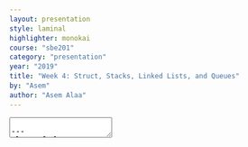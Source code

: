 ```yaml
---
layout: presentation
style: laminal
highlighter: monokai
course: "sbe201"
category: "presentation"
year: "2019"
title: "Week 4: Struct, Stacks, Linked Lists, and Queues"
by: "Asem"
author: "Asem Alaa"
---
```


<textarea id="source">

---
class: left, top
## Stack as Data Structure != Stack Memory


---
## C++ Struct

#### Types in C++

--
* Premitive Data Types (PDT), or first-class-citizens
--
* Custom, user-defined types.


--
```c++
namespace rectangle
{
    double area( double w , double h )
    {
        return w * h;
    }
}
```

--
```c++
struct Rectangle
{
    double w;
    double h;
};
```

--
* `Rectangle` is now a custom type, 
--
* consists of two `double`s. 
--
* Think of it as a package.


---
```c++
    struct Rectangle
    {
        double w; // First member
        double h; // Second member
    }; // Don't forget a semicolon here!

    double area( Rectangle rectangle )
    {
        return rectangle.w * rectangle.h;
    }

    double area2( Rectanle *pRect )
    {
        return pRect->w * pRect->h;
    }
```

---
```c++
int main()
{
    rectangle::Rectangle rect{ 3 , 5 }; // declaration+initialization of Rectangle type!
    
    std::cout << rectangle::area( rect ) << std::endl;
    std::cout << rectangle::area2( &rect ) << std::endl;
    return 0;
}
```

---
class: left, top
We may also package an array with its size, using `struct`

--
```c++
struct IntegerArray
{
    int *base;
    int size;
};

int sumArray( IntegerArray array )
{
    int sum = 0;
    for( int i = 0; i < array.size ; ++i )
    {
        sum += array.base[ i ];
    }
    return sum;
}
```

---
```c++
int main()
{
    int *buffer = new int[10];
    IntegerArray array{ &buffer[0] , 10 }; // Initializes base and size members.
    
    std::cout << sumArray( array ) << std::endl;
    
    // We still need to delete the array on the heap
    delete [] array.base;

    return 0;
}
```

---
class: left, top
### Struct for returning multiple values

--
```c++
struct ECGArray // We could name it also DoubleArray
{
    double *samples;
    int size;
}

struct Statistics
{
    double mean = 0 ;
    double variance = 0 ;
    double min = 0;
    double max = 0;
}

// Very self-explaining function header!
Statistics analyzeECG( ECGArray ecg )
{
    Statistics analysis; // Declaration, and no need for explicit initialization now

    analysis.mean = // Some logic here
    analysis.variance = // Some logic there
    // And so on.

    return analysis;
}
```

---
## Functions overloading

--
C++ allows *functions with same name*, **but different parameters**.

--
For example, this is **not allowed** in C++:

```c++
double area( double w , double h )
{
    return w * h;
}

double area( double base , double height ) // Compiler Error, redefinition of area(double,double)
{
    return base * height / 2;
}
```

**AMBIGUOUS** when calling `area(1.4,5)`

---

.green[This works]

--
```c++
struct Rectangle
{
    double w;
    double h;
}

double area( double d )
{
    return d * d; // square area
}

double area( double w, double h)
{
    return w * h;
}

double area( Rectangle rect )
{
    return rect.w * rect.h;
}
```

---
## Stacks (ADT)

--
**Stack** is more of *behaviour* than being a **structure** itself. 

--
#### Possible Implementations:

--
* arrays.
--
* linked lists.


--
#### For any implementation, the following functions should exist:

--
* **push**.
--
* **pop**.
--
* **front**.


---
## Stack is LIFO

<img src="/gallery/Lifo_stack.png" style="width:400">


---
### Implementing a Stack using Array


#### 1. Buffer (array)

--
* Size of array = capacity of the **Stack**.
--
* **Stack** is initially empty.

--
```c++
// Let's make a new type for our stack with a name indicating its properties:
// 1. Our element types are integers.
// 2. The ADT is Stack
// 3. Maximum size is 100
struct IntegerStack100
{
    int buffer[ 100 ];
    int capacity = 100;
}
```

---
#### Finally, the top element

--
```c++
struct IntegerStack100
{
    int buffer[ 100 ];
    int capacity = 100;
    int top = -1;
    // Default value of top is -1 when declaring the stack.
    // -1 means our stack is empty
};
```

--
Now we are ready!


---
#### Stack: Push

--
1. **increment** *top*.
--
2. **add** new element.


--
```c++
IntegerStack100 push( IntegerStack100 stack , int newElement )
{
    ++stack.top;
    stack.buffer[ stack.top ] = newElement;
    return stack;
}
```

--
* .red[This version passes by value then returns the new stack.]

---
#### Stack: Push
##### Alternatively.. 

```c++
void push( IntegerStack100 &stack , int newElement )
{
    ++stack.top;
    stack.buffer[ stack.top ] = newElement;
}
```

--
* .red[This version passes by reference then modifies in-place, so no need to return the modified stack.]

---
#### Stack: Front

--
1. return the **first element**, which is pointed to by **top**.

---
```c++
int front( IntegerStack100 &stack )
{
    return stack.buffer[ stack.top ];
}
```
---
#### Stack: Pop

1. decrement **top**.

--
```c++
IntegerStack100 pop( IntegerStack100 stack )
{
    --stack.top;
    return stack;
}
```

--
* .red[This version passes by value then returns the new stack.]


---
#### Stack: Pop
##### Alternatively.. 

1. decrement **top**.

--
```c++
void pop( IntegerStack100 &stack )
{
    --stack.top;
}
```

--
* .red[This version passes by reference then modifies in-place, so no need to return the modified stack.]

---
#### Stack: Size
##### Retrieving the size of stack

--
```c++
int size( IntegerStack100 &stack )
{
    return ( stack.top + 1 ); // simple
}
```

---
#### Stack: Empty?
##### Asking our stack if it is empty

--
```c++
bool isEmptyStack( IntegerStack100 &stack )
{
    if( stack.top == -1 )
    {
        return true;
    }
    else
    {
        return false;
    }
}
```

---
#### Stack: Empty?
##### Asking our stack if it is empty

--
###### Alternatively..

```c++
bool isEmptyStack( IntegerStack100 &stack )
{
    return ( stack.top == -1 );
}
```

---
class: center, middle

## .red[**Tutorial 4 ENDS HERE**]


---
class: left, top
## Linked Lists

#### Arrays vs. LL

--
* **Arrays** => **contiguous elements** in the memory. 
--
* **LL** => **sparse** in memory, 


--
Each element in **LL** can see the *next* element.

--
#### Why linked lists

--
* .green[Very flexible in insertion/removal.]
--
* **Arrays** => .red[fixed sizes]
--
* **Arrays** => .red[expensive insertion]


---
### The Memory Mode: Array vs. Linked List

<img src="/gallery/dna_array.svg" style="width:80%">

<img src="/gallery/dna_ll.svg" style="width:80%">


---
### Pointers revisited

--
* Each element => *node*. 
--
* To connect between nodes => **pointers**. 
--
* *node* has a **pointer** pointing to the *next node*.


---
#### **DNA** sequence as a Linked List (LL)

--
```c++
struct node
{
    char data;
    node* next;
};
```

--
<img src="/gallery/dna_ll_annotated.svg" style="width:100%">


---
#### The last node (back)

--
```c++
void printLL( node* front )
{
    node *current = front;

    while( current != nullptr )
    {
        std::cout << current->data;
        current = current->next;
    }
}
```

---
### The LL Structure

We need to make a `struct` that will **encapsulate** our **LL**.

--
### Head (front)

--
```c++
struct CharLinkedList
{
    node *head;
}
```

---
#### *Insert* element to the front:

--
```c++
void insertToFront( CharLinkedList &list , char newElement )
{
    node *newFront = new node{ newElement , list.head };
    list.head = newFront;
}
```

--
##### Alternatively...
```c++
void insertToFront( CharLinkedList &list , char newElement )
{
    list.head = new node{ newElement , list.head };
}
```

--
### Tail (back)

--
So our **LL** `struct` is now consisting of:

```c++
struct CharLinkedList
{
    node *head;
    node *tail;
}
```

---
#### *Insert* element to the back:

--
```c++
void insertToList( CharLinkedList &list , char newElement )
{
    list.tail->next = new node{ newElement , nullptr };
    list.tail = list.tail->next;
}
```

---
## Queues (ADT)

--
* **Queues** are another Abstract Data Type (ADT), 
--
* implemented using: arrays or linked lists. 
--
* **Queue** behaviour: **FIFO** (first in, first out).


#### The ADT **Queue** should satisfy:

--
* **enqueue**,
--
* **dequeue**.

---
<img src="/gallery/Data_Queue.svg" style="width:400">

---
### **Biomedical Application**: Queues of Biological Signals

--
<img src="/gallery/biosignal.gif" style="width:400">


---
### Implementing Queue using concrete array

--
#### 1. The circular buffer

--
* Size of buffer = Capacity of **Queue**.
--
* Buffer is initially empty


--
```c++
// Let's make a new type for our Queue with a name indicating its properties:
// 1. Our element types are integers.
// 2. The ADT is Queue
// 3. Maximum size is 100
struct DoubleQueue100
{
    double buffer[ 100 ];
    int capacity = 100;
};
```

---
class:left, top
#### Finally, let's make two variables indicating the front and the back of our Queue

```c++
struct DoubleQueue{
    double buffer[ 100 ];
    int capacity = 100;
    int front = -1;
    int back = -1;
};
```

---
#### Making our buffer to act as a circular buffer

--
<img src="/gallery/circular-buffer-animation.gif" style="width:400">


* the **blue pointer** is the front, where we *dequeue* elements.
* the **red pointer** is the back, where we *enqueue* new elements.

---
class: left, top
# Thank you

</textarea>
